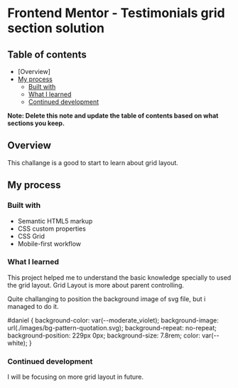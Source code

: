 # Frontend Mentor - Testimonials grid section solution

## Table of contents

- [Overview]
- [My process](#my-process)
  - [Built with](#built-with)
  - [What I learned](#what-i-learned)
  - [Continued development](#continued-development)

**Note: Delete this note and update the table of contents based on what sections you keep.**

## Overview
  This challange is a good to start to learn about grid layout.

## My process

### Built with

- Semantic HTML5 markup
- CSS custom properties
- CSS Grid
- Mobile-first workflow

### What I learned

This project helped me to understand the basic knowledge specially to used the grid layout. Grid Layout is more about parent controlling. 

Quite challanging to position the background image of svg file, but i managed to do it. 

#daniel {
    background-color: var(--moderate_violet);
    background-image: url(./images/bg-pattern-quotation.svg);
    background-repeat: no-repeat;
    background-position: 229px 0px;
    background-size: 7.8rem;
    color: var(--white);
}

### Continued development

I will be focusing on more grid layout in future. 
